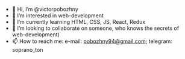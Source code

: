 - 👋 Hi, I’m @victorpobozhny
- 👀 I’m interested in web-development
- 🌱 I’m currently learning HTML, CSS, JS, React, Redux
- 💞️ I’m looking to collaborate on someone, who knows the secrets of web-development)
- 📫 How to reach me: 
e-mail:  pobozhny94@gmail.com;
telegram: soprano_ton

<!---
victorpobozhny/victorpobozhny is a ✨ special ✨ repository because its `README.md` (this file) appears on your GitHub profile.
You can click the Preview link to take a look at your changes.
--->
